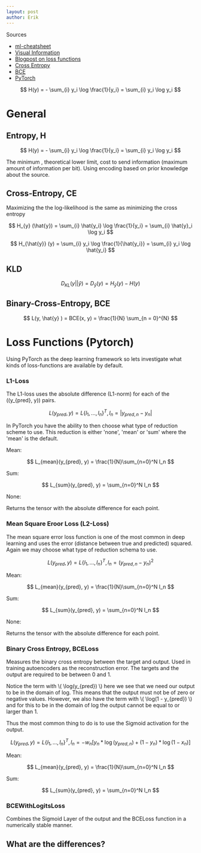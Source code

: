 ```yaml
---
layout: post
author: Erik
---
```


Sources
- [ml-cheatsheet](https://ml-cheatsheet.readthedocs.io/en/latest/loss_functions.html)
- [Visual Information](https://colah.github.io/posts/2015-09-Visual-Information)
- [Blogpost on loss functions](https://rohanvarma.me/Loss-Functions/)
- [Cross Entropy](https://rdipietro.github.io/friendly-intro-to-cross-entropy-loss/)
- [BCE](https://towardsdatascience.com/understanding-binary-cross-entropy-log-loss-a-visual-explanation-a3ac6025181a)
- [PyTorch](https://pytorch.org/docs/stable/nn.html#loss-functions)

<!--more-->

$$ H(y) = - \sum_{i} y_i \log \frac{1}{y_i} = \sum_{i} y_i \log y_i  $$

# General

## Entropy, H

$$ H(y) = - \sum_{i} y_i \log \frac{1}{y_i} = \sum_{i} y_i \log y_i $$ 


The minimum , theoretical lower limit, cost to send information (maximum amount of information per bit). Using encoding based on prior knowledge about the source.



## Cross-Entropy, CE


Maximizing the the log-likelihood is the same as minimizing the cross entropy


$$ H_{y} (\hat{y}) = \sum_{i} \hat{y_i} \log \frac{1}{y_i} = \sum_{i} \hat{y}_i \log y_i $$

$$ H_{\hat{y}} (y) = \sum_{i} y_i \log \frac{1}{\hat{y_i}} = \sum_{i} y_i \log \hat{y_i} $$


## KLD

$$ D_{KL}(y || \hat{y}) = D_{ \hat{y} }(y) = H_{\hat{y}}(y) - H(y) $$


## Binary-Cross-Entropy, BCE

$$ L(y, \hat{y} ) = BCE(x, y) = \frac{1}{N} \sum_{n = 0}^{N} $$



# Loss Functions (Pytorch)

Using PyTorch as the deep learning framework so lets investigate what kinds of
loss-functions are available by default.


### L1-Loss

The L1-loss uses the absolute difference (L1-norm) for each of the \((y_{pred}, y\))
pairs.


$$ L(y_{pred}, y) = L \{l_1, ..., l_n\}^T, l_n = |y_{pred, n} - y_n|  $$

In PyTorch you have the ability to then choose what type of reduction scheme to use.
This reduction is either 'none', 'mean' or 'sum' where the 'mean' is the default.


Mean:

$$ L_{mean}(y_{pred}, y) = \frac{1}{N}\sum_{n=0}^N l_n $$


Sum:

$$ L_{sum}(y_{pred}, y)  = \sum_{n=0}^N l_n $$


None:

Returns the tensor with the absolute difference for each point.


### Mean Square Eroor Loss (L2-Loss)

The mean square error loss function is one of the most common in deep learning and uses
the error (distance between true and predicted) squared. Again we may choose what type
of reduction schema to use.


$$ L(y_{pred}, y) = L \{l_1, ..., l_n\}^T, l_n = (y_{pred, n} - y_n)^2  $$

Mean:

$$ L_{mean}(y_{pred}, y) = \frac{1}{N}\sum_{n=0}^N l_n $$


Sum:

$$ L_{sum}(y_{pred}, y) = \sum_{n=0}^N l_n $$


None:

Returns the tensor with the absolute difference for each point.


### Binary Cross Entropy, BCELoss

Measures the binary cross entropy between the target and output. Used in training
autoencoders as the reconstruction error. The targets and the output are required to be
between 0 and 1. 

Notice the term with \\( \log(y_{pred}) \\) here we see that we need our output to be
in the domain of log. This means that the output must not be of zero or negative
values. However,  we also have the term with \\( \log(1 - y_{pred}) \\) and for this to
be in the domain of log the output cannot be equal to or larger than 1.

Thus the most common thing to do is to use the Sigmoid activation for the output.

$$ L(y_{pred}, y) = L \{l_1, ..., l_n\}^T, l_n = -w_n [ y_n * \log(y_{pred, n}) + (1-y_n) * \log(1 - x_n ) ] $$


Mean:

$$ L_{mean}(y_{pred}, y) = \frac{1}{N}\sum_{n=0}^N l_n $$


Sum:

$$ L_{sum}(y_{pred}, y) = \sum_{n=0}^N l_n $$


### BCEWithLogitsLoss

Combines the Sigmoid Layer of the output and the BCELoss function in a numerically  stable manner.



## What are the differences?


